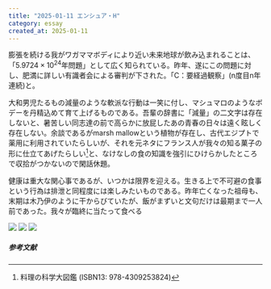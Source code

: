 ```yaml
---
title: "2025-01-11 エンシュア・H"
category: essay
created_at: 2025-01-11
---
```


膨張を続ける我がワガママボディにより近い未来地球が飲み込まれることは、「$5.9724\times 10^{24}$年問題」として広く知られている。昨年、遂にこの問題に対し、肥満に詳しい有識者会による審判が下された。「C：要経過観察」(n度目n年連続)と。

大和男児たるもの減量のような軟派な行動は一笑に付し、マシュマロのようなボデーを丹精込めて育て上げるものである。吾輩の辞書に「減量」の二文字は存在しないと、暑苦しい同志達の前で高らかに放屁したあの青春の日々は遠く眩しく存在しない。余談であるがmarsh mallowという植物が存在し、古代エジプトで薬用に利用されていたらしいが、それを元ネタにフランス人が我々の知る菓子の形に仕立てあげたらしい[^F.Stuart]と、なけなしの食の知識を強引にひけらかしたところで収拾がつかないので閑話休題。

健康は重大な関心事であるが、いつかは限界を迎える。生きる上で不可避の食事という行為は排泄と同程度には楽しみたいものである。昨年亡くなった祖母も、末期は木乃伊のように干からびていたが、飯がまずいと文句だけは最期まで一人前であった。我々が臨終に当たって食べる

![](2025-01-11-ensure/ensure-h-1.webp)
![](2025-01-11-ensure/ensure-h-2.webp)
![](2025-01-11-ensure/ensure-h-3.webp)

##### 参考文献
[^F.Stuart]: 料理の科学大図鑑 (ISBN13: 978-4309253824)
